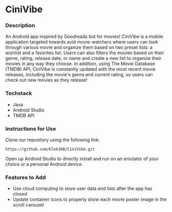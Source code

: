 # CiniVibe
### Description
An Android app inspired by Goodreads but for movies! CiniVibe is a mobile application targeted towards avid movie-watchers where users can look through various movie and organize them based on two preset lists: a wishlist and a favorites list. Users can also filters the movies based on their genre, rating, release date, or name and create a new list to organize their movies in any way they choose. In addition, using The Movie Database (TMDB) API, CiniVibe is constantly updated with the most recent movie releases, including the movie's genre and current rating, so users can check out new movies as they release!

### Techstack
* Java
* Android Studio 
* TMDB API

### Instructions for Use
Clone our repository using the following link:
```
https://github.com/Klok100/CiniVibe.git
```
Open up Android Studio to directly install and run on an emulator of your choice or a personal Android device.

### Features to Add
* Use cloud computing to store user data and lists after the app has closed
* Update container icons to properly show each movie poster image in the scroll carousel

